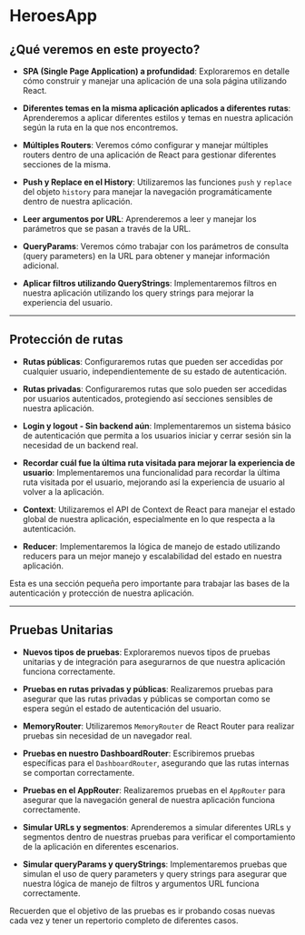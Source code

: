 # HeroesApp

## ¿Qué veremos en este proyecto?

- **SPA (Single Page Application) a profundidad**:
  Exploraremos en detalle cómo construir y manejar una aplicación de una sola página utilizando React.

- **Diferentes temas en la misma aplicación aplicados a diferentes rutas**:
  Aprenderemos a aplicar diferentes estilos y temas en nuestra aplicación según la ruta en la que nos encontremos.

- **Múltiples Routers**:
  Veremos cómo configurar y manejar múltiples routers dentro de una aplicación de React para gestionar diferentes secciones de la misma.

- **Push y Replace en el History**:
  Utilizaremos las funciones `push` y `replace` del objeto `history` para manejar la navegación programáticamente dentro de nuestra aplicación.

- **Leer argumentos por URL**:
  Aprenderemos a leer y manejar los parámetros que se pasan a través de la URL.

- **QueryParams**:
  Veremos cómo trabajar con los parámetros de consulta (query parameters) en la URL para obtener y manejar información adicional.

- **Aplicar filtros utilizando QueryStrings**:
  Implementaremos filtros en nuestra aplicación utilizando los query strings para mejorar la experiencia del usuario.

---

## Protección de rutas

- **Rutas públicas**:
  Configuraremos rutas que pueden ser accedidas por cualquier usuario, independientemente de su estado de autenticación.

- **Rutas privadas**:
  Configuraremos rutas que solo pueden ser accedidas por usuarios autenticados, protegiendo así secciones sensibles de nuestra aplicación.

- **Login y logout - Sin backend aún**:
  Implementaremos un sistema básico de autenticación que permita a los usuarios iniciar y cerrar sesión sin la necesidad de un backend real.

- **Recordar cuál fue la última ruta visitada para mejorar la experiencia de usuario**:
  Implementaremos una funcionalidad para recordar la última ruta visitada por el usuario, mejorando así la experiencia de usuario al volver a la aplicación.

- **Context**:
  Utilizaremos el API de Context de React para manejar el estado global de nuestra aplicación, especialmente en lo que respecta a la autenticación.

- **Reducer**:
  Implementaremos la lógica de manejo de estado utilizando reducers para un mejor manejo y escalabilidad del estado en nuestra aplicación.

Esta es una sección pequeña pero importante para trabajar las bases de la autenticación y protección de nuestra aplicación.

---

## Pruebas Unitarias

- **Nuevos tipos de pruebas**:
  Exploraremos nuevos tipos de pruebas unitarias y de integración para asegurarnos de que nuestra aplicación funciona correctamente.

- **Pruebas en rutas privadas y públicas**:
  Realizaremos pruebas para asegurar que las rutas privadas y públicas se comportan como se espera según el estado de autenticación del usuario.

- **MemoryRouter**:
  Utilizaremos `MemoryRouter` de React Router para realizar pruebas sin necesidad de un navegador real.

- **Pruebas en nuestro DashboardRouter**:
  Escribiremos pruebas específicas para el `DashboardRouter`, asegurando que las rutas internas se comportan correctamente.

- **Pruebas en el AppRouter**:
  Realizaremos pruebas en el `AppRouter` para asegurar que la navegación general de nuestra aplicación funciona correctamente.

- **Simular URLs y segmentos**:
  Aprenderemos a simular diferentes URLs y segmentos dentro de nuestras pruebas para verificar el comportamiento de la aplicación en diferentes escenarios.

- **Simular queryParams y queryStrings**:
  Implementaremos pruebas que simulan el uso de query parameters y query strings para asegurar que nuestra lógica de manejo de filtros y argumentos URL funciona correctamente.

Recuerden que el objetivo de las pruebas es ir probando cosas nuevas cada vez y tener un repertorio completo de diferentes casos.
